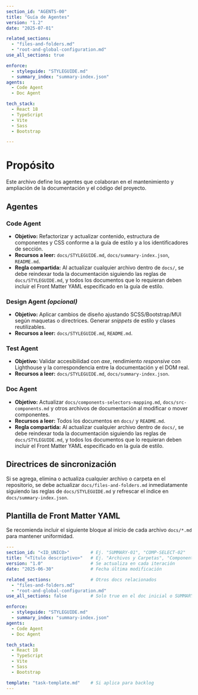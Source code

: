 ```yaml
---
section_id: "AGENTS-00"
title: "Guía de Agentes"
version: "1.2"
date: "2025-07-01"

related_sections:
  - "files-and-folders.md"
  - "root-and-global-configuration.md"
use_all_sections: true

enforce:
  - styleguide: "STYLEGUIDE.md"
  - summary_index: "summary-index.json"
agents:
  - Code Agent
  - Doc Agent

tech_stack:
  - React 18
  - TypeScript
  - Vite
  - Sass
  - Bootstrap

---
```


# Propósito
Este archivo define los agentes que colaboran en el mantenimiento y ampliación de la documentación y el código del proyecto.

## Agentes

### Code Agent
- **Objetivo:** Refactorizar y actualizar contenido, estructura de componentes y CSS conforme a la guía de estilo y a los identificadores de sección.
- **Recursos a leer:** `docs/STYLEGUIDE.md`, `docs/summary-index.json`, `README.md`.
- **Regla compartida:** Al actualizar cualquier archivo dentro de `docs/`, se debe reindexar toda la documentación siguiendo las reglas de `docs/STYLEGUIDE.md`, y todos los documentos que lo requieran deben incluir el Front Matter YAML especificado en la guía de estilo.

### Design Agent *(opcional)*
- **Objetivo:** Aplicar cambios de diseño ajustando SCSS/Bootstrap/MUI según maquetas o directrices. Generar *snippets* de estilo y clases reutilizables.
- **Recursos a leer:** `docs/STYLEGUIDE.md`, `README.md`.

### Test Agent
- **Objetivo:** Validar accesibilidad con *axe*, rendimiento *responsive* con Lighthouse y la correspondencia entre la documentación y el DOM real.
- **Recursos a leer:** `docs/STYLEGUIDE.md`, `docs/summary-index.json`.

### Doc Agent
- **Objetivo:** Actualizar `docs/components-selectors-mapping.md`, `docs/src-components.md` y otros archivos de documentación al modificar o mover componentes.
- **Recursos a leer:** Todos los documentos en `docs/` y `README.md`.
- **Regla compartida:** Al actualizar cualquier archivo dentro de `docs/`, se debe reindexar toda la documentación siguiendo las reglas de `docs/STYLEGUIDE.md`, y todos los documentos que lo requieran deben incluir el Front Matter YAML especificado en la guía de estilo.

## Directrices de sincronización
Si se agrega, elimina o actualiza cualquier archivo o carpeta en el repositorio, se debe actualizar `docs/files-and-folders.md` inmediatamente siguiendo las reglas de `docs/STYLEGUIDE.md` y refrescar el índice en `docs/summary-index.json`.

## Plantilla de Front Matter YAML
Se recomienda incluir el siguiente bloque al inicio de cada archivo `docs/*.md` para mantener uniformidad.

```yaml
---
section_id: "<ID_UNICO>"        # Ej. "SUMMARY-01", "COMP-SELECT-02"
title: "<Título descriptivo>"   # Ej. "Archivos y Carpetas", "Componentes Compartidos"
version: "1.0"                  # Se actualiza en cada iteración
date: "2025-06-30"              # Fecha última modificación

related_sections:               # Otros docs relacionados
  - "files-and-folders.md"
  - "root-and-global-configuration.md"
use_all_sections: false         # Solo true en el doc inicial o SUMMARY-00

enforce:
  - styleguide: "STYLEGUIDE.md"
  - summary_index: "summary-index.json"
agents:
  - Code Agent
  - Doc Agent

tech_stack:
  - React 18
  - TypeScript
  - Vite
  - Sass
  - Bootstrap

template: "task-template.md"    # Si aplica para backlog
---
```
